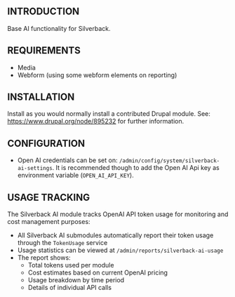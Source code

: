 ## INTRODUCTION

Base AI functionality for Silverback.

## REQUIREMENTS

- Media
- Webform (using some webform elements on reporting)

## INSTALLATION

Install as you would normally install a contributed Drupal module. See:
<https://www.drupal.org/node/895232> for further information.

## CONFIGURATION

- Open AI credentials can be set on:
  `/admin/config/system/silverback-ai-settings`. It is recommended though to add
  the Open AI Api key as environment variable (`OPEN_AI_API_KEY`).

## USAGE TRACKING

The Silverback AI module tracks OpenAI API token usage for monitoring and cost
management purposes:

- All Silverback AI submodules automatically report their token usage through
  the `TokenUsage` service
- Usage statistics can be viewed at `/admin/reports/silverback-ai-usage`
- The report shows:
  - Total tokens used per module
  - Cost estimates based on current OpenAI pricing
  - Usage breakdown by time period
  - Details of individual API calls
